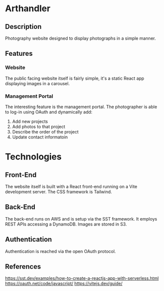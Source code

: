 # Arthandler
## Description
Photography website designed to display photographs in a simple manner.
## Features
### Website
The public facing website itself is fairly simple, it's a static React app displaying images in a carousel.
### Management Portal
The interesting feature is the management portal. The photographer is able to log-in using OAuth and dynamically add:
1. Add new projects
2. Add photos to that project
3. Describe the order of the project
4. Update contact informatoin
# Technologies
## Front-End
The website itself is built with a React front-end running on a Vite development server. 
The CSS framework is Tailwind.
## Back-End
The back-end runs on AWS and is setup via the SST framework.
It employs REST APIs accessing a DynamoDB.
Images are stored in S3.
## Authentication
Authentication is reached via the open OAuth protocol.



## References
https://sst.dev/examples/how-to-create-a-reactjs-app-with-serverless.html
https://oauth.net/code/javascript/
https://vitejs.dev/guide/
